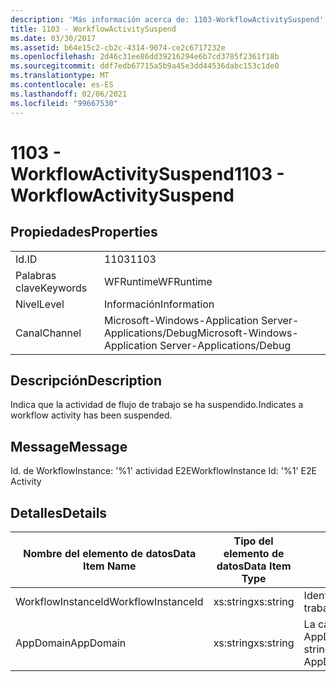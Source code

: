 ```yaml
---
description: 'Más información acerca de: 1103-WorkflowActivitySuspend'
title: 1103 - WorkflowActivitySuspend
ms.date: 03/30/2017
ms.assetid: b64e15c2-cb2c-4314-9074-ce2c6717232e
ms.openlocfilehash: 2d46c31ee86dd39216294e6b7cd3785f2361f18b
ms.sourcegitcommit: ddf7edb67715a5b9a45e3dd44536dabc153c1de0
ms.translationtype: MT
ms.contentlocale: es-ES
ms.lasthandoff: 02/06/2021
ms.locfileid: "99667530"
---
```

# <a name="1103---workflowactivitysuspend"></a><span data-ttu-id="92cf4-103">1103 - WorkflowActivitySuspend</span><span class="sxs-lookup"><span data-stu-id="92cf4-103">1103 - WorkflowActivitySuspend</span></span>

## <a name="properties"></a><span data-ttu-id="92cf4-104">Propiedades</span><span class="sxs-lookup"><span data-stu-id="92cf4-104">Properties</span></span>  
  
|||  
|-|-|  
|<span data-ttu-id="92cf4-105">Id.</span><span class="sxs-lookup"><span data-stu-id="92cf4-105">ID</span></span>|<span data-ttu-id="92cf4-106">1103</span><span class="sxs-lookup"><span data-stu-id="92cf4-106">1103</span></span>|  
|<span data-ttu-id="92cf4-107">Palabras clave</span><span class="sxs-lookup"><span data-stu-id="92cf4-107">Keywords</span></span>|<span data-ttu-id="92cf4-108">WFRuntime</span><span class="sxs-lookup"><span data-stu-id="92cf4-108">WFRuntime</span></span>|  
|<span data-ttu-id="92cf4-109">Nivel</span><span class="sxs-lookup"><span data-stu-id="92cf4-109">Level</span></span>|<span data-ttu-id="92cf4-110">Información</span><span class="sxs-lookup"><span data-stu-id="92cf4-110">Information</span></span>|  
|<span data-ttu-id="92cf4-111">Canal</span><span class="sxs-lookup"><span data-stu-id="92cf4-111">Channel</span></span>|<span data-ttu-id="92cf4-112">Microsoft-Windows-Application Server-Applications/Debug</span><span class="sxs-lookup"><span data-stu-id="92cf4-112">Microsoft-Windows-Application Server-Applications/Debug</span></span>|  
  
## <a name="description"></a><span data-ttu-id="92cf4-113">Descripción</span><span class="sxs-lookup"><span data-stu-id="92cf4-113">Description</span></span>  

 <span data-ttu-id="92cf4-114">Indica que la actividad de flujo de trabajo se ha suspendido.</span><span class="sxs-lookup"><span data-stu-id="92cf4-114">Indicates a workflow activity has been suspended.</span></span>  
  
## <a name="message"></a><span data-ttu-id="92cf4-115">Message</span><span class="sxs-lookup"><span data-stu-id="92cf4-115">Message</span></span>  

 <span data-ttu-id="92cf4-116">Id. de WorkflowInstance: '%1' actividad E2E</span><span class="sxs-lookup"><span data-stu-id="92cf4-116">WorkflowInstance Id: '%1' E2E Activity</span></span>  
  
## <a name="details"></a><span data-ttu-id="92cf4-117">Detalles</span><span class="sxs-lookup"><span data-stu-id="92cf4-117">Details</span></span>  
  
|<span data-ttu-id="92cf4-118">Nombre del elemento de datos</span><span class="sxs-lookup"><span data-stu-id="92cf4-118">Data Item Name</span></span>|<span data-ttu-id="92cf4-119">Tipo del elemento de datos</span><span class="sxs-lookup"><span data-stu-id="92cf4-119">Data Item Type</span></span>|<span data-ttu-id="92cf4-120">Descripción</span><span class="sxs-lookup"><span data-stu-id="92cf4-120">Description</span></span>|  
|--------------------|--------------------|-----------------|  
|<span data-ttu-id="92cf4-121">WorkflowInstanceId</span><span class="sxs-lookup"><span data-stu-id="92cf4-121">WorkflowInstanceId</span></span>|<span data-ttu-id="92cf4-122">xs:string</span><span class="sxs-lookup"><span data-stu-id="92cf4-122">xs:string</span></span>|<span data-ttu-id="92cf4-123">Identificación de instancia del flujo de trabajo.</span><span class="sxs-lookup"><span data-stu-id="92cf4-123">The workflow instance id.</span></span>|  
|<span data-ttu-id="92cf4-124">AppDomain</span><span class="sxs-lookup"><span data-stu-id="92cf4-124">AppDomain</span></span>|<span data-ttu-id="92cf4-125">xs:string</span><span class="sxs-lookup"><span data-stu-id="92cf4-125">xs:string</span></span>|<span data-ttu-id="92cf4-126">La cadena devuelta por AppDomain.CurrentDomain.FriendlyName.</span><span class="sxs-lookup"><span data-stu-id="92cf4-126">The string returned by AppDomain.CurrentDomain.FriendlyName.</span></span>|
